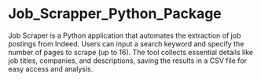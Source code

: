 # Job_Scrapper_Python_Package
Job Scraper is a Python application that automates the extraction of job postings from Indeed. Users can input a search keyword and specify the number of pages to scrape (up to 16). The tool collects essential details like job titles, companies, and descriptions, saving the results in a CSV file for easy access and analysis.
